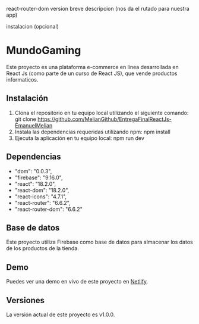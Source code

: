 
react-router-dom version breve descripcion (nos da el rutado para nuestra app)

instalacion (opcional)

# MundoGaming

Este proyecto es una plataforma e-commerce en línea desarrollada en React Js (como parte de un curso de React JS), que vende productos informaticos.

## Instalación

1. Clona el repositorio en tu equipo local utilizando el siguiente comando:
   git clone https://github.com/MelianGithub/EntregaFinalReactJs-EmanuelMelian
2. Instala las dependencias requeridas utilizando npm:
   npm install
3. Ejecuta la aplicación en tu equipo local:
   npm run dev

## Dependencias

- "dom": "0.0.3",
- "firebase": "9.16.0",
- "react": "18.2.0",
- "react-dom": "18.2.0",
- "react-icons": "4.7.1",
- "react-router": "6.6.2",
- "react-router-dom": "6.6.2"

## Base de datos

Este proyecto utiliza Firebase como base de datos para almacenar los datos de los productos de la tienda.

## Demo

Puedes ver una demo en vivo de este proyecto en [Netlify](https://dapper-rolypoly-25a3cf.netlify.app/).

## Versiones

La versión actual de este proyecto es v1.0.0.
